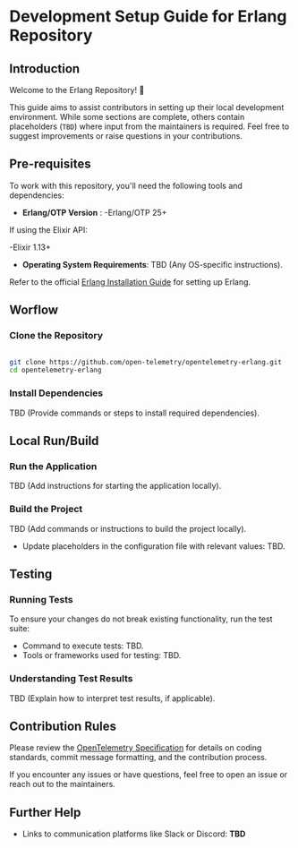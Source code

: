 # Development Setup Guide for Erlang Repository

## Introduction
Welcome to the Erlang Repository! 🎉

This guide aims to assist contributors in setting up their local development environment. While some sections are complete, others contain placeholders (`TBD`) where input from the maintainers is required. Feel free to suggest improvements or raise questions in your contributions.


## Pre-requisites

To work with this repository, you'll need the following tools and dependencies:

- **Erlang/OTP Version** :
  -Erlang/OTP 25+
  
If using the Elixir API:

-Elixir 1.13+

- **Operating System Requirements**: TBD (Any OS-specific instructions).

Refer to the official [Erlang Installation Guide](https://www.erlang.org/downloads) for setting up Erlang.


## Worflow

### Clone the Repository
```bash

git clone https://github.com/open-telemetry/opentelemetry-erlang.git
cd opentelemetry-erlang
```

### Install Dependencies
TBD (Provide commands or steps to install required dependencies).

## Local Run/Build

### Run the Application
TBD (Add instructions for starting the application locally).

### Build the Project

TBD (Add commands or instructions to build the project locally).

- Update placeholders in the configuration file with relevant values: TBD.

## Testing

### Running Tests
To ensure your changes do not break existing functionality, run the test suite:
- Command to execute tests: TBD.
- Tools or frameworks used for testing: TBD.

### Understanding Test Results
TBD (Explain how to interpret test results, if applicable).


## Contribution Rules
Please review the [OpenTelemetry Specification](https://opentelemetry.io/docs/specs/otel/) for details on coding standards, commit message formatting, and the contribution process.

If you encounter any issues or have questions, feel free to open an issue or reach out to the maintainers.


## Further Help
- Links to communication platforms like Slack or Discord: **TBD**
